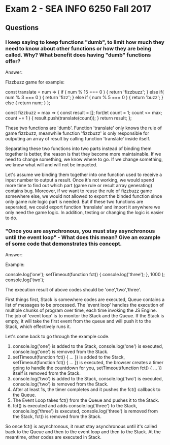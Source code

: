 # Exam 2 - SEA INFO 6250 Fall 2017

## Questions

### I keep saying to keep functions "dumb", to limit how much they need to know about other functions or how they are being called.  Why?  What benefit does having "dumb" functions offer?

Answer: 

Fizzbuzz game for example:

const translate = num => {
  if ( num % 15 === 0 ) {
    return 'fizzbuzz';
  } else if( num % 3 === 0 ) {
    return 'fizz';
  } else if ( num % 5 === 0 ) {
    return 'buzz';
  } else {
    return num;
  }
};

const fizzbuzz = max => {
  const result = [];
  for(let count = 1; count <= max; count += 1 ) {
    result.push(translate(count));
  }
  return result;
};

These two functions are 'dumb'. Function 'translate' only knows the rule of game fizzbuzz, meanwhile function 'fizzbuzz' is only responsible for outputing an array of result by calling function 'translate' inside itself.

Separating these two functions into two parts instead of binding them together is better, the reason is that they become more maintainable. If we need to change something, we know where to go. If we change something, we know what will and will not be impacted.

Let's assume we binding them together into one function used to receive a input number to output a result. 
Once it's not working, we would spend more time to find out which part (game rule or result array generating) contains bug. 
Moreover, if we want to reuse the rule of fizzbuzz game somewhere else, we would not allowed to export the binded function since only game rule logic part is needed. But if these two functions are seperated, we could export function 'translate' and import it anywhere we only need the game logic. In addition, testing or changing the logic is easier to do.


### "Once you are asynchronous, you must stay asynchronous until the event loop" - What does this mean?  Give an example of some code that demonstrates this concept.

Answer:

Example:

console.log('one');
setTimeout(function fct() { 
  console.log('three');
}, 1000 );
console.log('two');

The execution result of above codes should be 'one','two','three'.

First things first, Stack is somewhere codes are executed, Queue contains a list of messages to be processed.
The 'event loop' handles the execution of multiple chunks of program over time, each time invoking the JS Engine. The job of 
'event loop' is  to monitor the Stack and the Queue. If the Stack is empty, it will take the first event from the queue and will 
push it to the Stack, which effectively runs it. 

Let's come back to go through the example code.

1. console.log('one') is added to the Stack, console.log('one') is executed, console.log('one') is removed from the Stack.
2. setTimeout(function fct() { ... }) is added to the Stack, setTimeout(function fct() { ... }) is executed, the browser creates 
   a timer going to handle the countdown for you, setTimeout(function fct() { ... }) itself is removed from the Stack.
3. console.log('two') is added to the Stack, console.log('two') is executed, console.log('two') is removed from the Stack.
4. After at least 1s, the timer completes and it pushes the fct() callback to the Queue.
5. The Event Loop takes fct() from the Queue and pushes it to the Stack.
6. fct() is executed and adds console.log('three') to the Stack, console.log('three') is executed, console.log('three') is removed 	   from the Stack, fct() is removed from the Stack.

So once fct() is asynchronous, it must stay asynchronous until it's called back to the Queue and then to the event loop and then to the Stack. At the meantime, other codes are executed in Stack.